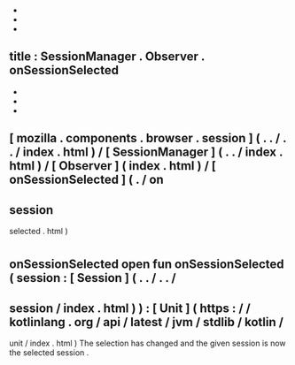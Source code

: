 -
-
-
title
:
SessionManager
.
Observer
.
onSessionSelected
-
-
-
-
[
mozilla
.
components
.
browser
.
session
]
(
.
.
/
.
.
/
index
.
html
)
/
[
SessionManager
]
(
.
.
/
index
.
html
)
/
[
Observer
]
(
index
.
html
)
/
[
onSessionSelected
]
(
.
/
on
-
session
-
selected
.
html
)
#
onSessionSelected
open
fun
onSessionSelected
(
session
:
[
Session
]
(
.
.
/
.
.
/
-
session
/
index
.
html
)
)
:
[
Unit
]
(
https
:
/
/
kotlinlang
.
org
/
api
/
latest
/
jvm
/
stdlib
/
kotlin
/
-
unit
/
index
.
html
)
The
selection
has
changed
and
the
given
session
is
now
the
selected
session
.
